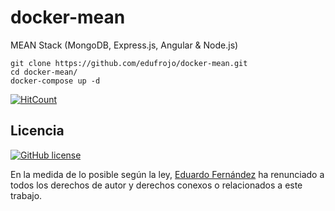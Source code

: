 # docker-mean
MEAN Stack (MongoDB, Express.js, Angular & Node.js)

```
git clone https://github.com/edufrojo/docker-mean.git
cd docker-mean/
docker-compose up -d
```

[![HitCount](http://hits.dwyl.io/edufrojo/docker-mean.svg)](http://hits.dwyl.io/edufrojo/docker-mean)

## Licencia
[![GitHub license](https://img.shields.io/github/license/edufrojo/docker-mean.svg)](https://github.com/edufrojo/docker-mean/blob/master/LICENSE)

En la medida de lo posible según la ley, [Eduardo Fernández](www.edufrojo.com) ha renunciado a todos los derechos de autor y derechos conexos o relacionados a este trabajo.
